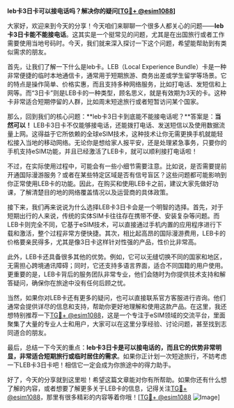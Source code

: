 **leb卡3日卡可以接电话吗？解决你的疑问[[TG💪+ @esim1088](https://t.me/s/esim1088)]**

大家好，欢迎来到今天的分享！今天咱们来聊聊一个很多人都关心的问题——**leb卡3日卡能不能接电话**。这其实是一个挺常见的问题，尤其是在出国旅行或者工作需要使用当地号码时。今天，我们就来深入探讨一下这个问题，希望能帮助到有类似需求的朋友。

首先，让我们了解一下什么是leb卡。LEB（Local Experience Bundle）卡是一种非常便捷的临时本地通信卡，通常用于短期旅游、商务出差或学生留学等场景。它的特点是操作简单、价格实惠，而且支持多种网络服务，比如打电话、发短信和上网等。而“3日卡”则是LEB卡的一种类型，顾名思义，就是有效期为3天的卡。这种卡非常适合短期停留的人群，比如周末短途旅行或者短暂访问某个国家。

那么，回到我们的核心问题：**leb卡3日卡到底能不能接电话呢？**答案是：**当然可以！** LEB卡3日卡不仅能够接电话，还能拨打电话、发送短信以及使用数据流量上网。这得益于它所依赖的全球eSIM技术，这种技术让你无需更换手机就能轻松接入当地的移动网络。无论你是想给家人报平安，还是处理紧急事务，只要你的手机支持eSIM功能，并且已经激活了LEB卡，就可以顺利接打电话啦！

不过，在实际使用过程中，可能会有一些小细节需要注意。比如说，是否需要提前开通国际漫游服务？或者在某些特定区域是否有信号盲区？这些问题都可能影响到你正常使用LEB卡的功能。因此，在购买和使用LEB卡之前，建议大家先做好功课，了解清楚目的地的网络覆盖情况以及运营商的具体政策。

接下来，我们再来说说为什么选择LEB卡3日卡会是一个明智的选择。首先，对于短期出行的人来说，传统的实体SIM卡往往存在携带不便、安装复杂等问题。而LEB卡则完全不同，它基于eSIM技术，可以直接通过手机内置的应用程序进行下载和激活，整个过程非常方便快捷。其次，相比起高昂的国际漫游费用，LEB卡的价格要亲民得多，尤其是像3日卡这样针对性强的产品，性价比非常高。

此外，LEB卡还具备很多其他的优势。例如，它可以无缝切换不同的国家和地区，无需担心跨境通讯障碍；同时，它还支持多语言界面，适合不同国籍的用户使用。更重要的是，LEB卡背后的服务团队非常专业，他们会随时为你提供技术支持和解答疑问，确保你在旅途中没有任何后顾之忧。

当然，如果你对LEB卡还有更多的疑问，也可以直接联系官方客服进行咨询。他们通常会提供详尽的信息和支持，帮助你更好地理解和使用这款产品。在这里，我还想特别推荐一下[TG💪+ @esim1088](https://t.me/s/esim1088)，这是一个专注于eSIM领域的交流平台，里面聚集了大量的专业人士和用户，大家可以在这里分享经验、讨论问题，甚至找到志同道合的朋友。

最后，总结一下今天的重点：**leb卡3日卡是可以接电话的，而且它的优势非常明显，非常适合短期旅行或临时居住的需求**。如果你正计划一次短途旅行，不妨考虑一下LEB卡3日卡吧！相信它一定会成为你旅途中的得力助手。

好了，今天的分享就到这里啦！希望这篇文章能对你有所帮助。如果你还有什么想了解的内容，或者想要了解更多关于LEB卡的信息，记得关注[TG💪+ @esim1088](https://t.me/s/esim1088)，那里有很多精彩的内容等着你哦！[[TG💪+ @esim1088](https://t.me/s/esim1088) ![Image](https://i.postimg.cc/4NQfJmqS/Snipaste-2025-05-13-00-14-12.png)]